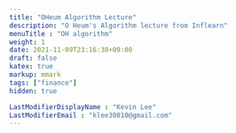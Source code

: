 ```yaml
---
title: "OHeum Algorithm Lecture"
description: "O Heum's Algorithm lecture from Inflearn"
menuTitle : "OH algorithm"
weight: 1
date: 2021-11-09T23:16:38+09:00
draft: false
katex: true
markup: mmark
tags: ["finance"]
hidden: true

LastModifierDisplayName : "Kevin Lee"
LastModifierEmail : "klee30810@gmail.com"
---
```


